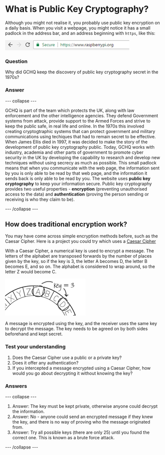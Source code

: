 # What is Public Key Cryptography?

Although you might not realise it, you probably use public key encryption on a daily basis. When you visit a webpage, you might notice it has a small padlock in the address bar, and an address beginning with `https`, like this:

  ![HTTPS webpage](images/https.png)

### Question
Why did GCHQ keep the discovery of public key cryptography secret in the 1970s?

### Answer
--- collapse ---

GCHQ is part of the team which protects the UK, along with law enforcement and the other intelligence agencies. They defend Government systems from attack, provide support to the Armed Forces and strive to keep the public safe, in real life and online. In the 1970s this involved creating cryptogtraphic systems that can protect government and military communications using techiques that had to remain secret to be effective. When James Ellis died in 1997, it was decided to make the story of the development of public key cryptography public. Today, GCHQ works with industry, academia and other parts of government to promote cyber security in the UK by developing the capability to research and develop new techniques without using secrecy as much as possible.
This small padlock means that when you communicate with the web page, the information sent by you is only able to be read by that web page, and the information it sends back is only able to be read by you. The website uses **public key cryptography** to keep your information secure. Public key cryptography provides two useful properties - __encryption__ (preventing unauthorised access to the data) and __authentication__ (proving the person sending or receiving is who they claim to be).

--- /collapse ---

## How does traditional encryption work?

You may have come across simple encryption methods before, such as the Caesar Cipher. Here is a project you could try which uses a [Caesar Cipher](https://codeclubprojects.org/en-GB/python/secret-messages/)

With a Caesar Cipher, a numerical key is used to encrypt a message. The letters of the alphabet are transposed forwards by the number of places given by the key, so if the key is 3, the letter A becomes D, the letter B becomes E, and so on. The alphabet is considered to wrap around, so the letter Z would become C.

  ![Caesar cipher example](images/messages-wheel-eg.png)

A message is encrypted using the key, and the receiver uses the same key to decrypt the message. The key needs to be agreed on by both sides beforehand and kept secret.

### Test your understanding
1. Does the Caesar Cipher use a public or a private key?
1. Does it offer any authentication?
1. If you intercepted a message encrypted using a Caesar Cipher, how would you go about decrypting it without knowing the key?


### Answers

--- collapse ---

1. Answer: The key must be kept private, otherwise anyone could decrypt the information.
1. Answer: No - anyone could send an encrypted message if they knew the key, and there is no way of proving who the message originated from.
1. Answer: Try all possible keys (there are only 25) until you found the correct one. This is known as a brute force attack.

--- /collapse ---
